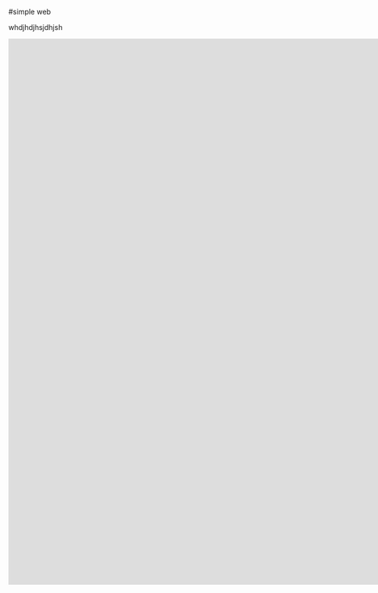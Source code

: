 #simple web

whdjhdjhsjdhjsh

<iframe width="2400" height="1080" src="https://datastudio.google.com/embed/reporting/1bc70111-2f23-413a-98d4-d4e5135d250e/page/rITIC" frameborder="0" style="border:0" allowfullscreen></iframe>
